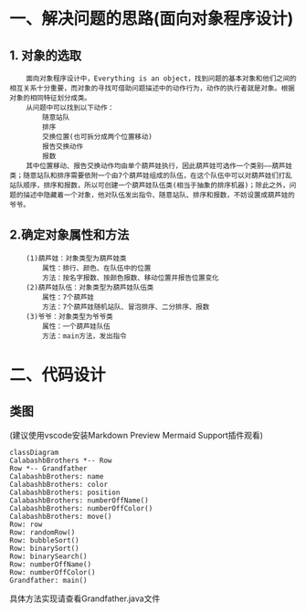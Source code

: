 # **一、解决问题的思路(面向对象程序设计)**
## **1. 对象的选取**
        面向对象程序设计中，Everything is an object，找到问题的基本对象和他们之间的相互关系十分重要，而对象的寻找可借助问题描述中的动作行为，动作的执行者就是对象。根据对象的相同特征划分成类。  
        从问题中可以找到以下动作：  
            随意站队  
            排序  
            交换位置(也可拆分成两个位置移动)  
            报告交换动作  
            报数
        其中位置移动、报告交换动作均由单个葫芦娃执行，因此葫芦娃可选作一个类别——葫芦娃类；随意站队和排序需要依附一个由7个葫芦娃组成的队伍，在这个队伍中可以对葫芦娃们打乱站队顺序，排序和报数，所以可创建一个葫芦娃队伍类(相当于抽象的排序机器)；除此之外，问题的描述中隐藏着一个对象，他对队伍发出指令、随意站队、排序和报数，不妨设置成葫芦娃的爷爷。
## **2.确定对象属性和方法**
        (1)葫芦娃：对象类型为葫芦娃类  
            属性：排行、颜色、在队伍中的位置
            方法：按名字报数、按颜色报数、移动位置并报告位置变化
        (2)葫芦娃队伍：对象类型为葫芦娃队伍类
            属性：7个葫芦娃
            方法：7个葫芦娃随机站队、冒泡排序、二分排序、报数
        (3)爷爷：对象类型为爷爷类
            属性：一个葫芦娃队伍
            方法：main方法，发出指令  

# **二、代码设计**
## **类图**
(建议使用vscode安装Markdown Preview Mermaid Support插件观看)
``` mermaid
classDiagram
CalabashbBrothers *-- Row
Row *-- Grandfather
CalabashbBrothers: name
CalabashbBrothers: color
CalabashbBrothers: position
CalabashbBrothers: numberOffName()
CalabashbBrothers: numberOffColor()
CalabashbBrothers: move()
Row: row
Row: randomRow()
Row: bubbleSort()
Row: binarySort()
Row: binarySearch()
Row: numberOffName()
Row: numberOffColor()
Grandfather: main()
```
具体方法实现请查看Grandfather.java文件